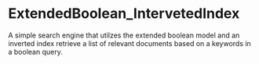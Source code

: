 # ExtendedBoolean_IntervetedIndex
A simple search engine that utilzes the extended boolean model and an inverted index retrieve a list of relevant documents based on a keywords in a boolean query.
